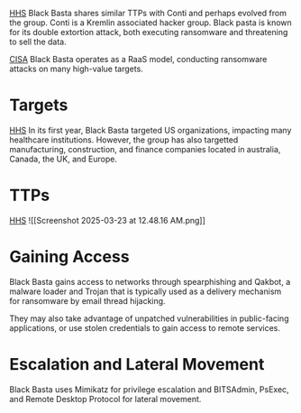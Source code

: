 [HHS](https://www.hhs.gov/sites/default/files/black-basta-threat-profile.pdf) Black Basta shares similar TTPs with Conti and perhaps evolved from the group. Conti is a Kremlin associated hacker group. Black pasta is known for its double extortion attack, both executing ransomware and threatening to sell the data.

[CISA](https://www.cisa.gov/sites/default/files/2024-11/aa24-131a-joint-csa-stopransomware-black-basta_3.pdf) Black Basta operates as a RaaS model, conducting ransomware attacks on many high-value targets.
# Targets
[HHS](https://www.hhs.gov/sites/default/files/black-basta-threat-profile.pdf) In its first year, Black Basta targeted US organizations, impacting many healthcare institutions. However, the group has also targetted manufacturing, construction, and finance companies located in australia, Canada, the UK, and Europe.
# TTPs
[HHS](https://www.hhs.gov/sites/default/files/black-basta-threat-profile.pdf)
![[Screenshot 2025-03-23 at 12.48.16 AM.png]]
# Gaining Access
Black Basta gains access to networks through spearphishing and Qakbot, a malware loader and Trojan that is typically used as a delivery mechanism for ransomware by email thread hijacking.

They may also take advantage of unpatched vulnerabilities in public-facing applications, or use stolen credentials to gain access to remote services.

# Escalation and Lateral Movement
Black Basta uses Mimikatz for privilege escalation and BITSAdmin, PsExec, and Remote Desktop Protocol for lateral movement.